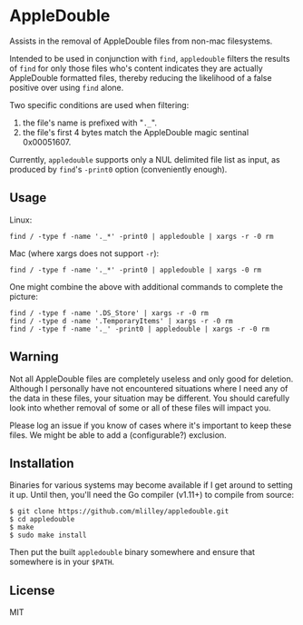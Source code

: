 # AppleDouble

Assists in the removal of AppleDouble files from non-mac filesystems.

Intended to be used in conjunction with `find`, `appledouble` filters the results of `find` for only those files who's content indicates they are actually AppleDouble formatted files, thereby reducing the likelihood of a false positive over using `find` alone.

Two specific conditions are used when filtering:
1. the file's name is prefixed with "`._`".
2. the file's first 4 bytes match the AppleDouble magic sentinal 0x00051607.

Currently, `appledouble` supports only a NUL delimited file list as input, as produced by `find`'s `-print0` option (conveniently enough).

## Usage

Linux:
```
find / -type f -name '._*' -print0 | appledouble | xargs -r -0 rm
```

Mac (where xargs does not support `-r`):
```
find / -type f -name '._*' -print0 | appledouble | xargs -0 rm
```

One might combine the above with additional commands to complete the picture:
```
find / -type f -name '.DS_Store' | xargs -r -0 rm
find / -type d -name '.TemporaryItems' | xargs -r -0 rm
find / -type f -name '._' -print0 | appledouble | xargs -r -0 rm
```

## Warning

Not all AppleDouble files are completely useless and only good for deletion. Although I personally have not encountered situations where I need any of the data in these files, your situation may be different. You should carefully look into whether removal of some or all of these files will impact you.  

Please log an issue if you know of cases where it's important to keep these files.  We might be able to add a (configurable?) exclusion.

## Installation

Binaries for various systems may become available if I get around to setting it up.  Until then, you'll need the Go compiler (v1.11+) to compile from source:
```
$ git clone https://github.com/mlilley/appledouble.git
$ cd appledouble
$ make
$ sudo make install
```
Then put the built `appledouble` binary somewhere and ensure that somewhere is in your `$PATH`.

## License

MIT